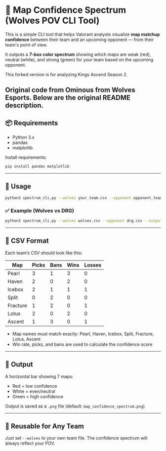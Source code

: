 
# 🧠 Map Confidence Spectrum (Wolves POV CLI Tool)

This is a simple CLI tool that helps Valorant analysts visualize **map matchup confidence** between their team and an upcoming opponent — from their team's point of view.

It outputs a **7-box color spectrum** showing which maps are weak (red), neutral (white), and strong (green) for your team based on the upcoming opponent.

This forked version is for analyzing Kings Ascend Season 2.

Original code from Ominous from Wolves Esports. Below are the original README description.
---

## 📦 Requirements

- Python 3.x
- pandas
- matplotlib

Install requirements:

```bash
pip install pandas matplotlib
```

---

## 🚀 Usage

```bash
python3 spectrum_cli.py --wolves your_team.csv --opponent opponent_team.csv [--output filename.png]
```

### ✅ Example (Wolves vs DRG)

```bash
python3 spectrum_cli.py --wolves wolves.csv --opponent drg.csv --output spectrum_drg.png
```

---

## 📁 CSV Format

Each team’s CSV should look like this:

| Map      | Picks | Bans | Wins | Losses |
|----------|-------|------|------|--------|
| Pearl    | 3     | 1    | 3    | 0      |
| Haven    | 2     | 0    | 2    | 0      |
| Icebox   | 2     | 1    | 1    | 1      |
| Split    | 0     | 2    | 0    | 0      |
| Fracture | 1     | 2    | 0    | 1      |
| Lotus    | 2     | 0    | 2    | 0      |
| Ascent   | 1     | 3    | 0    | 1      |

- Map names must match exactly: Pearl, Haven, Icebox, Split, Fracture, Lotus, Ascent
- Win rate, picks, and bans are used to calculate the confidence score

---

## 🎨 Output

A horizontal bar showing 7 maps:
- Red = low confidence
- White = even/neutral
- Green = high confidence

Output is saved as a `.png` file (default: `map_confidence_spectrum.png`)

---

## 🤝 Reusable for Any Team

Just set `--wolves` to your own team file. The confidence spectrum will always reflect your POV.
